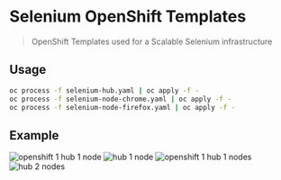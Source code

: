 # Selenium OpenShift Templates

> OpenShift Templates used for a Scalable Selenium infrastructure

## Usage

```bash
oc process -f selenium-hub.yaml | oc apply -f -
oc process -f selenium-node-chrome.yaml | oc apply -f -
oc process -f selenium-node-firefox.yaml | oc apply -f -
```

## Example

![openshift 1 hub 1 node](http://i.imgur.com/Ux3VcE3.png)
![hub 1 node](http://i.imgur.com/FBIDvta.png)
![openshift 1 hub 1 nodes](http://i.imgur.com/JpMkwTP.png)
![hub 2 nodes](http://i.imgur.com/LBqQ0KS.png)
